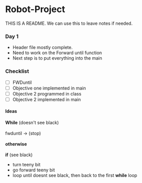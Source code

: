 # Robot-Project

THIS IS A README.
We can use this to leave notes if needed.

### Day 1
- Header file mostly complete.
- Need to work on the Forward until function
- Next step is to put everything into the main

### Checklist
- [ ] FWDuntil
- [ ] Objective one implemented in main
- [ ] Objective 2 programmed in class
- [ ] Objective 2 implemented in main

#### Ideas
 **While** (doesn't see black) <br>  
fwduntil -> (stop) <br>  
**otherwise** <br>  
**if** (see black) <br>  
- turn teeny bit
- go forward teeny bit
- loop until doesnt see black, then back to the first **while** loop
